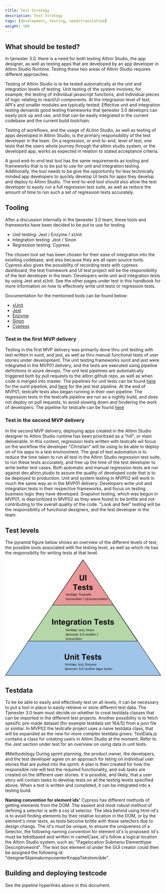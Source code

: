 ```yaml
---
title: Test Strategy
description: Test Strategy
tags: [development, testing, needstranslation]
weight: 100
---
```


## What should be tested?
In tjenester 3.0, there is a need for both testing Altinn Studio, the app designer, as well as testing apps that are developed by an app developer in Altinn Studio Runtime. Testing these two areas of Altinn Studio requires different approaches. 

Testing of Altinn Studio is to be tested automatically at the unit and integration levels of testing. Unit testing of the system involves, for example, the testing of individual javascript functions, and individual pieces of logic relating to react/UI components. At the integrasion level of test, API's and smaller modules are typically tested: Effective unit and integration testing demands good testing frameworks that tjenester 3.0 developrs can easily pick up and use, and that can be easily integrated in the current codebase and the current build toolchain.

Testing of workflows, and the usage of ALtinn Studio, as well as testing of apps developed in Altinn Studio, is the primary responsibility of the test developer in the team. On a regression, or end-to-end, level of test, one tests that the users whole journey through the altinn studio system, or the developed app, works as expected in relation to stated acceptance criteria.

A good end-to-end test tool has the same requirements as tooling and frameworks that is to be put to use for unit and integration testing. Additionally, the tool needs to be give the opportunity for less technically minded app developers to quickly develop UI tests for apps they develop and deploy to Altinn Studio. The end-to-end tool should also allow the test developer to easily run a full regression test suite, as well as reduce the amount of time to run such a set of regression tests accurately. 


## Tooling
After a discussion internally in the tjenester 3.0 team, these tools and frameworks have been decided to be put to use for testing
 - Unit testing: Jest / Enzyme / xUnit
 - Integration testing: Jest / Sinon
 - Regression testing: Cypress 

The chosen tool set has been chosen for their ease of integration into the exisiting codebase, and also because they are all open source tools. Cypress also gives the possibility of recording tests with cypress dashboard, the test framework and UI test project will be the responsibility of the test developer in the team. Developers write unit and integration tests by using Jest and xUnit. See the other pages under test in this handbook for more information on how to effectively write unit tests or regression tests.

Documentation for the mentioned tools can be found below:  
 - [xUnit](https://xunit.github.io/)
 - [Jest](https://jestjs.io/)  
 - [Enzyme](http://airbnb.io/enzyme/)  
 - [Sinon](https://sinonjs.org/)  
 - [Cypress](https://www.cypress.io/)  


### Test in the first MVP delivery
Testing in the first MVP delivery was primarily done thru unit testing with test written in xunit, and jest, as well as thru manual functional tests of user stories under development. The unit testing frameworks xunit and jest were integrated in the MVP01 delivery, and the tests are executed using pipeline definitions in azure devops. The unit test pipelines are automatically triggered both by pull requests to the altinn github repo, as well as when code is merged into master. The pipelines for unit tests can be found [here](https://dev.azure.com/brreg/altinn-studio/_build?definitionId=22) for the xunit pipeline, and [here](https://dev.azure.com/brreg/altinn-studio/_build?definitionId=26) for the jest test pipeline. At the end of MVP01, testcafe tests also began running in their own pipeline. The regression tests in the testcafe pipeline are run as a nightly build, and does not deploy on pull requests, to avoid slowing down and hindering the work of developers. The pipeline for testcafe can be found [here](https://dev.azure.com/brreg/altinn-studio/_build?definitionId=25)


### Test in the second MVP delivery
In the second MVP delivery, deploying apps created in the Altinn Studio designer to Altinn Studio runtime has been prioritized as a "hill", or main deliverable. In this context, regression tests written with testcafe wil focus on the workflow the developer "Christian" will be using to be able to deploy on of his apps to a test environment. The goal of test automation is to reduce the time taken to run all test in the Altinn Studio regression test suite, to run these tests accurately, and free up the time of the test developer to write better test cases. Both automatic and manual regression tests are run against dev.altinn.studio to assure the quality of developed code that is to be deployed to production. Unit and system testing in MVP02 will work in much the same way as in the MVP01 delivery: Developers write unit and integration tests in their respective frameworks, and focus on testing business logic they have developed. Snapshot testing, which was begun in MVP01, is deprioritized in MVP02 as they were found to be brittle and not contributing to the overall quality of the code. "Look and feel" testing will be the responsibility of functional designers, and the test developer in the team.


## Test levels
The pyramid figure below shows an overview of the different levels of test, the possible tools associated with the testing level, as well as which rle has the responsibilty for writing tests at that level.

![Testpyramiden](testing_pyramid.jpeg?width=400 "Testpyramiden")


## Testdata
To be be able to easily and effectively test on all levels, it can be necessary to put a tool in place to easily retrieve or store different test data. The Tjenester 3.0 team must decide on whether to creat testdata classes that can be imported in the different test projects. Another possibility is to fetch spesific pre-made dataset (for example testdata set 164/5) from a json file or similar. In MVP02 the testcafe project uses a naive testdata class, that will be expanded as the new for more complex testdata grows: TestData.js contains a class for creating users in Altinn Studio at the moment. Refer to the Jest section under test for an overview on using data in unit tests.


#Methodology
During sprint planning, the product owner, the developers, and the test developer agree on an approach for teting on individual user stories that are pulled into the sprint. A plan is then created for how the responsible role will test the required functionality, and sub tasks are created on the different user stories. It is possible, and likely, that a user story will contain tasks to develop tests on all the testing levels specified above. When a test is written and completed, it can be integrated into a testing build. 

**Naming convention for element ids'**
Cypress has different methods of getting elements from the DOM. The easiest and most robust method of defining a selector is with a css id selector. The idea behind using html-id's is to avoid finding elements by their relative location in the DOM, or by the element's inner texts, as tests become brittle with these selectors due to design changs. The id's must be unique, to ensure the uniqueness of a Selector, the following naming convention for element id's is proposed: Id's must be tekstbased and written in camelCase, id's follow a logical location the Altinn Studio system, such as; "Pagelocation Submenu Elementtype Descriptiveword". The text box element id under the GUI creator could then be assigned the following id: "designerSkjemakomponenterKnappTekstområde".


## Building and deploying testcode
See the pipeline hyperlinks above in this document.